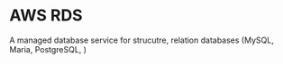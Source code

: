 # AWS RDS

A managed database service for strucutre, relation databases (MySQL, Maria, PostgreSQL, )